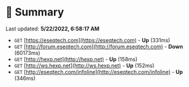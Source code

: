 # 📖 Summary
Last updated: **5/22/2022, 6:58:17 AM**

- `GET` [https://eseqtech.com](https://eseqtech.com) - **Up** (331ms)
- `GET` [http://forum.eseqtech.com](http://forum.eseqtech.com) - **Down** (60173ms)
- `GET` [http://hexp.net](http://hexp.net) - **Up** (158ms)
- `GET` [http://ws.hexp.net](http://ws.hexp.net) - **Up** (152ms)
- `GET` [http://eseqtech.com/infoline](http://eseqtech.com/infoline) - **Up** (346ms)
